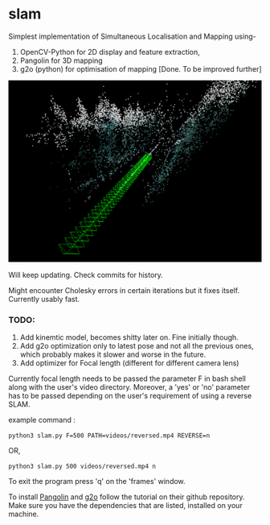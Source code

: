 # slam
Simplest implementation of Simultaneous Localisation and Mapping using-
1.  OpenCV-Python for 2D display and feature extraction,
2.  Pangolin for 3D mapping 
3.  g2o (python) for optimisation of mapping [Done. To be improved further]

![output on a test video](https://github.com/gittygupta/slam/blob/master/output.png)

Will keep updating. Check commits for history.

Might encounter Cholesky errors in certain iterations but it fixes itself. Currently usably fast.

### TODO:
1. Add kinemtic model, becomes shitty later on. Fine initially though.
2. Add g2o optimization only to latest pose and not all the previous ones, which probably makes it slower and worse in the future.
3. Add optimizer for Focal length (different for different camera lens)

Currently focal length needs to be passed the parameter F in bash shell along with the user's video directory. Moreover, a 'yes' or 'no' parameter has to be passed depending on the user's requirement of using a reverse SLAM.

example command : 
```
python3 slam.py F=500 PATH=videos/reversed.mp4 REVERSE=n
```
OR,

```
python3 slam.py 500 videos/reversed.mp4 n
```

To exit the program press 'q' on the 'frames' window.

To install [Pangolin](https://github.com/uoip/pangolin) and [g2o](https://github.com/uoip/g2opy) follow the tutorial on their github repository. Make sure you have the dependencies that are listed, installed on your machine.
